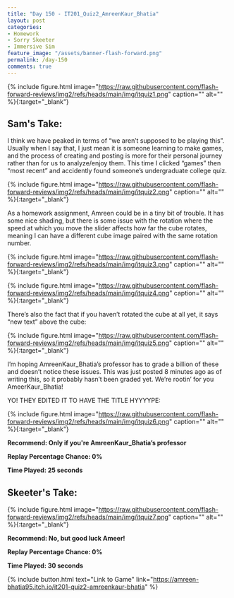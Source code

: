```yaml
---
title: "Day 150 - IT201_Quiz2_AmreenKaur_Bhatia"
layout: post
categories:
- Homework
- Sorry Skeeter
- Immersive Sim
feature_image: "/assets/banner-flash-forward.png"
permalink: /day-150
comments: true
---
```


{% include figure.html image="https://raw.githubusercontent.com/flash-forward-reviews/img2/refs/heads/main/img/itquiz1.png" caption="" alt="" %}{:target="_blank"}

## Sam's Take:

I think we have peaked in terms of “we aren’t supposed to be playing this”. Usually when I say that, I just mean it is someone learning to make games, and the process of creating and posting is more for their personal journey rather than for us to analyze/enjoy them. This time I clicked “games” then “most recent” and accidently found someone’s undergraduate college quiz.

{% include figure.html image="https://raw.githubusercontent.com/flash-forward-reviews/img2/refs/heads/main/img/itquiz2.png" caption="" alt="" %}{:target="_blank"}

As a homework assignment, Amreen could be in a tiny bit of trouble. It has some nice shading, but there is some issue with the rotation where the speed at which you move the slider affects how far the cube rotates, meaning I can have a different cube image paired with the same rotation number.

{% include figure.html image="https://raw.githubusercontent.com/flash-forward-reviews/img2/refs/heads/main/img/itquiz3.png" caption="" alt="" %}{:target="_blank"}

{% include figure.html image="https://raw.githubusercontent.com/flash-forward-reviews/img2/refs/heads/main/img/itquiz4.png" caption="" alt="" %}{:target="_blank"}

There’s also the fact that if you haven’t rotated the cube at all yet, it says “new text” above the cube:

{% include figure.html image="https://raw.githubusercontent.com/flash-forward-reviews/img2/refs/heads/main/img/itquiz5.png" caption="" alt="" %}{:target="_blank"}

I’m hoping AmreenKaur_Bhatia’s professor has to grade a billion of these and doesn’t notice these issues. This was just posted 8 minutes ago as of writing this, so it probably hasn’t been graded yet. We’re rootin’ for you AmeerKaur_Bhatia!

YO! THEY EDITED IT TO HAVE THE TITLE HYYYYPE:

{% include figure.html image="https://raw.githubusercontent.com/flash-forward-reviews/img2/refs/heads/main/img/itquiz6.png" caption="" alt="" %}{:target="_blank"}

**Recommend: Only if you're AmreenKaur_Bhatia’s professor**

**Replay Percentage Chance: 0%**

**Time Played: 25 seconds**

## Skeeter's Take:

{% include figure.html image="https://raw.githubusercontent.com/flash-forward-reviews/img2/refs/heads/main/img/itquiz7.png" caption="" alt="" %}{:target="_blank"}

**Recommend: No, but good luck Ameer!**

**Replay Percentage Chance: 0%**

**Time Played: 30 seconds**

{% include button.html text="Link to Game" link="https://amreen-bhatia95.itch.io/it201-quiz2-amreenkaur-bhatia" %}
